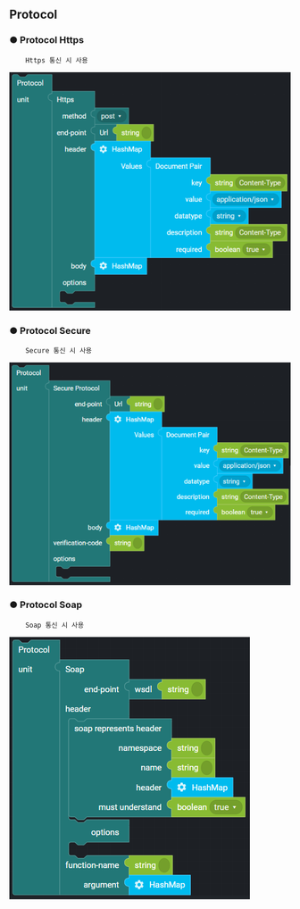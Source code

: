 ## Protocol

### ● Protocol Https

        Https 통신 시 사용

![](../../../img/assets/image%20%28211%29.png)

### ● Protocol Secure

        Secure 통신 시 사용

![](../../../img/assets/image%20%2892%29.png)

### ● Protocol Soap

        Soap 통신 시 사용

![](../../../img/assets/image%20%2847%29.png)
